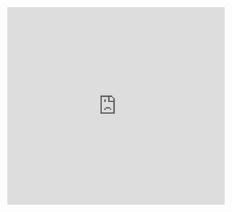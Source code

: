 <iframe width="100%" scrolling="yes" allowtransparency="true" frameborder="0" src="https://cryptopanic.com/widgets/news/?bg_color=FFFFFFf&amp;font_family=serif&amp;header_bg_color=D1D7E0&amp;header_text_color=000000&amp;link_color=140909&amp;news_feed=trending&amp;posts_limit=10&amp;text_color=FFFFFFf&amp;title=Latest%20Crypto%20News" height="458px"></iframe>